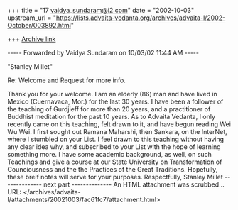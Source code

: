 +++
title = "17 vaidya_sundaram@i2.com"
date = "2002-10-03"
upstream_url = "https://lists.advaita-vedanta.org/archives/advaita-l/2002-October/003892.html"

+++
[Archive link](https://lists.advaita-vedanta.org/archives/advaita-l/2002-October/003892.html)

----- Forwarded by Vaidya Sundaram on 10/03/02 11:44 AM -----

"Stanley Millet" <stanley at cableonline.com.mx>


Re: Welcome and Request for more info.

Thank you for your welcome.
I am an elderly (86) man and have lived in Mexico (Cuernavaca, Mor.) for
the last 30 years.  I have been a follower of the teaching of Gurdjieff
for more than 20 years, and a practitioner of Buddhist meditation for the
past 10 years.  As to Advaita Vedanta,  I only recently came on this
teaching, felt drawn to it, and have begun reading Wei Wu Wei.  I first
sought out  Ramana Maharshi, then Sankara, on the InterNet, where I
stumbled on your List.  I feel drawn to this teaching without having any
clear idea why, and subscribed to your List with the hope of learning
something more.
I have some academic background, as well, on such Teachings and give a
course at our State University on Transformation of Counciousness and the
the Practices of the Great Traditions.
Hopefully, these breif notes will serve for your purposes.
Respectfully,
Stanley Millet
-------------- next part --------------
An HTML attachment was scrubbed...
URL: </archives/advaita-l/attachments/20021003/fac61fc7/attachment.html>
